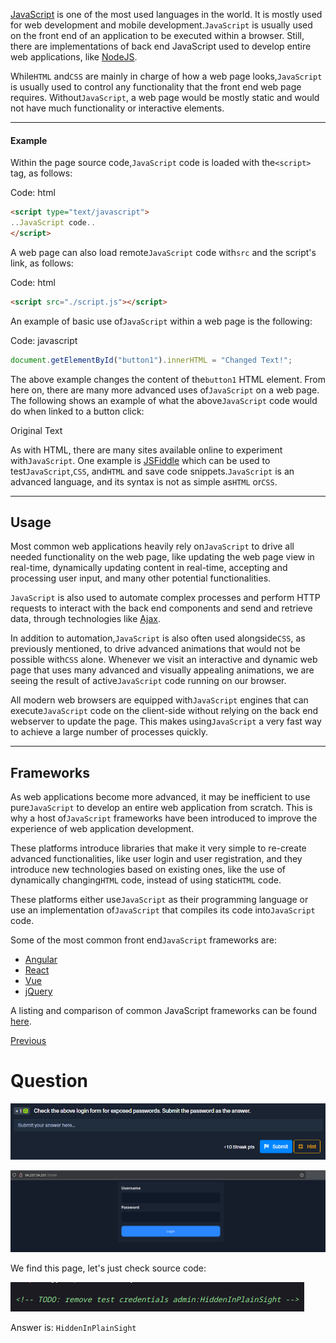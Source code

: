 ﻿---
sticker: lucide//curly-braces
---

[JavaScript](https://en.wikipedia.org/wiki/JavaScript) is one of the most used languages in the world. It is mostly used for web development and mobile development.`JavaScript` is usually used on the front end of an application to be executed within a browser. Still, there are implementations of back end JavaScript used to develop entire web applications, like [NodeJS](https://nodejs.org/en/about/).

While`HTML` and`CSS` are mainly in charge of how a web page looks,`JavaScript` is usually used to control any functionality that the front end web page requires. Without`JavaScript`, a web page would be mostly static and would not have much functionality or interactive elements.

---

#### Example

Within the page source code,`JavaScript` code is loaded with the`<script>` tag, as follows:

Code: html

```html
<script type="text/javascript">
..JavaScript code..
</script>
```

A web page can also load remote`JavaScript` code with`src` and the script's link, as follows:

Code: html

```html
<script src="./script.js"></script>
```

An example of basic use of`JavaScript` within a web page is the following:

Code: javascript

```javascript
document.getElementById("button1").innerHTML = "Changed Text!";
```

The above example changes the content of the`button1` HTML element. From here on, there are many more advanced uses of`JavaScript` on a web page. The following shows an example of what the above`JavaScript` code would do when linked to a button click:

Original Text

As with HTML, there are many sites available online to experiment with`JavaScript`. One example is [JSFiddle](https://jsfiddle.net/) which can be used to test`JavaScript`,`CSS`, and`HTML` and save code snippets.`JavaScript` is an advanced language, and its syntax is not as simple as`HTML` or`CSS`.

---

## Usage

Most common web applications heavily rely on`JavaScript` to drive all needed functionality on the web page, like updating the web page view in real-time, dynamically updating content in real-time, accepting and processing user input, and many other potential functionalities.

`JavaScript` is also used to automate complex processes and perform HTTP requests to interact with the back end components and send and retrieve data, through technologies like [Ajax](https://en.wikipedia.org/wiki/Ajax_(programming)).

In addition to automation,`JavaScript` is also often used alongside`CSS`, as previously mentioned, to drive advanced animations that would not be possible with`CSS` alone. Whenever we visit an interactive and dynamic web page that uses many advanced and visually appealing animations, we are seeing the result of active`JavaScript` code running on our browser.

All modern web browsers are equipped with`JavaScript` engines that can execute`JavaScript` code on the client-side without relying on the back end webserver to update the page. This makes using`JavaScript` a very fast way to achieve a large number of processes quickly.

---

## Frameworks

As web applications become more advanced, it may be inefficient to use pure`JavaScript` to develop an entire web application from scratch. This is why a host of`JavaScript` frameworks have been introduced to improve the experience of web application development.

These platforms introduce libraries that make it very simple to re-create advanced functionalities, like user login and user registration, and they introduce new technologies based on existing ones, like the use of dynamically changing`HTML` code, instead of using static`HTML` code.

These platforms either use`JavaScript` as their programming language or use an implementation of`JavaScript` that compiles its code into`JavaScript` code.

Some of the most common front end`JavaScript` frameworks are:

- [Angular](https://www.w3schools.com/angular/angular_intro.asp)
- [React](https://www.w3schools.com/react/react_intro.asp)
- [Vue](https://www.w3schools.com/whatis/whatis_vue.asp)
- [jQuery](https://www.w3schools.com/jquery/)

A listing and comparison of common JavaScript frameworks can be found [here](https://en.wikipedia.org/wiki/Comparison_of_JavaScript_frameworks).

 [Previous](https://academy.hackthebox.com/module/75/section/754)

# Question

![Pasted image 20250122181504.png](../../../../IMAGES/Pasted%20image%2020250122181504.png)

![Pasted image 20250122181527.png](../../../../IMAGES/Pasted%20image%2020250122181527.png)

We find this page, let's just check source code:

![Pasted image 20250122181549.png](../../../../IMAGES/Pasted%20image%2020250122181549.png)

Answer is: `HiddenInPlainSight`
